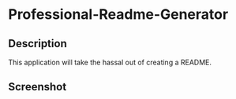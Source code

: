 # Professional-Readme-Generator

## Description

This application will take the hassal out of creating a README.

## Screenshot

